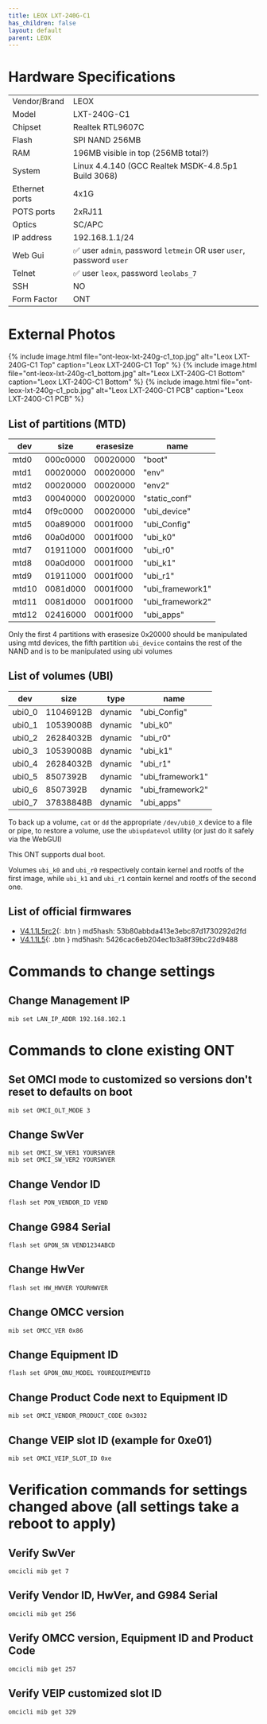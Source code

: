 ```yaml
---
title: LEOX LXT-240G-C1
has_children: false
layout: default
parent: LEOX
---
```


# Hardware Specifications

|                 |                                                                        |
| --------------- | ---------------------------------------------------------------------- |
| Vendor/Brand    | LEOX                                                                   |
| Model           | LXT-240G-C1                                                            |
| Chipset         | Realtek RTL9607C                                                       |
| Flash           | SPI NAND 256MB                                                         |
| RAM             | 196MB visible in top (256MB total?)                                    |
| System          | Linux 4.4.140 (GCC Realtek MSDK-4.8.5p1 Build 3068)                    |
| Ethernet ports  | 4x1G                                                                   |
| POTS ports      | 2xRJ11                                                                 |
| Optics          | SC/APC                                                                 |
| IP address      | 192.168.1.1/24                                                         |
| Web Gui         | ✅ user `admin`, password `letmein` OR user `user`, password `user`    |
| Telnet          | ✅ user `leox`, password `leolabs_7`                                   |
| SSH             | NO                                                                     |
| Form Factor     | ONT                                                                    |

# External Photos

{% include image.html file="ont-leox-lxt-240g-c1_top.jpg" alt="Leox LXT-240G-C1 Top" caption="Leox LXT-240G-C1 Top" %} 
{% include image.html file="ont-leox-lxt-240g-c1_bottom.jpg" alt="Leox LXT-240G-C1 Bottom" caption="Leox LXT-240G-C1 Bottom" %}
{% include image.html file="ont-leox-lxt-240g-c1_pcb.jpg" alt="Leox LXT-240G-C1 PCB" caption="Leox LXT-240G-C1 PCB" %}

## List of partitions (MTD)

| dev   | size     | erasesize | name             |
| ----- | -------- | --------- | ---------------- |
| mtd0  | 000c0000 | 00020000  | "boot"           |
| mtd1  | 00020000 | 00020000  | "env"            |
| mtd2  | 00020000 | 00020000  | "env2"           |
| mtd3  | 00040000 | 00020000  | "static_conf"    |
| mtd4  | 0f9c0000 | 00020000  | "ubi_device"     |
| mtd5  | 00a89000 | 0001f000  | "ubi_Config"     |
| mtd6  | 00a0d000 | 0001f000  | "ubi_k0"         |
| mtd7  | 01911000 | 0001f000  | "ubi_r0"         |
| mtd8  | 00a0d000 | 0001f000  | "ubi_k1"         |
| mtd9  | 01911000 | 0001f000  | "ubi_r1"         |
| mtd10 | 0081d000 | 0001f000  | "ubi_framework1" |
| mtd11 | 0081d000 | 0001f000  | "ubi_framework2" |
| mtd12 | 02416000 | 0001f000  | "ubi_apps"       |

Only the first 4 partitions with erasesize 0x20000 should be manipulated using mtd devices, the fifth partition `ubi_device` contains the rest of the NAND and is to be manipulated using ubi volumes

## List of volumes (UBI)

| dev    | size      | type    | name             |
| ------ | --------- | ------- | ---------------- |
| ubi0_0 | 11046912B | dynamic | "ubi_Config"     |
| ubi0_1 | 10539008B | dynamic | "ubi_k0"         |
| ubi0_2 | 26284032B | dynamic | "ubi_r0"         |
| ubi0_3 | 10539008B | dynamic | "ubi_k1"         |
| ubi0_4 | 26284032B | dynamic | "ubi_r1"         |
| ubi0_5 |  8507392B | dynamic | "ubi_framework1" |
| ubi0_6 |  8507392B | dynamic | "ubi_framework2" |
| ubi0_7 | 37838848B | dynamic | "ubi_apps"       |

To back up a volume, `cat` or `dd` the appropriate `/dev/ubi0_X` device to a file or pipe, to restore a volume, use the `ubiupdatevol` utility (or just do it safely via the WebGUI)

This ONT supports dual boot.

Volumes `ubi_k0` and `ubi_r0` respectively contain kernel and rootfs of the first image, while `ubi_k1` and `ubi_r1` contain kernel and rootfs of the second one.

## List of official firmwares

- [V4.1.1L5rc2](https://mega.nz/file/YJkEGCIC#FNdE6Xt6lsFJdOnx3GGGCNi4fpMoN0QFOf5_1VjcGHo){: .btn } md5hash: 53b80abbda413e3ebc87d1730292d2fd
- [V4.1.1L5](https://mega.nz/file/VMtTkLDI#5tZ74mAAqn0PhGa4MtbEliSo4B0VwIo28K_8iV2AzQ0){: .btn } md5hash: 5426cac6eb204ec1b3a8f39bc22d9488

# Commands to change settings

## Change Management IP
```
mib set LAN_IP_ADDR 192.168.102.1
```

# Commands to clone existing ONT

## Set OMCI mode to customized so versions don't reset to defaults on boot
```
mib set OMCI_OLT_MODE 3
```

## Change SwVer
```
mib set OMCI_SW_VER1 YOURSWVER
mib set OMCI_SW_VER2 YOURSWVER
```

## Change Vendor ID
```
flash set PON_VENDOR_ID VEND
```

## Change G984 Serial
```
flash set GPON_SN VEND1234ABCD
```

## Change HwVer
```
flash set HW_HWVER YOURHWVER
```

## Change OMCC version
```
mib set OMCC_VER 0x86
```

## Change Equipment ID
```
flash set GPON_ONU_MODEL YOUREQUIPMENTID
```

## Change Product Code next to Equipment ID
```
mib set OMCI_VENDOR_PRODUCT_CODE 0x3032
```

## Change VEIP slot ID (example for 0xe01)
```
mib set OMCI_VEIP_SLOT_ID 0xe
```

# Verification commands for settings changed above (all settings take a reboot to apply)

## Verify SwVer
```
omcicli mib get 7
```

## Verify Vendor ID, HwVer, and G984 Serial
```
omcicli mib get 256
```

## Verify OMCC version, Equipment ID and Product Code
```
omcicli mib get 257
```

## Verify VEIP customized slot ID
```
omcicli mib get 329
```